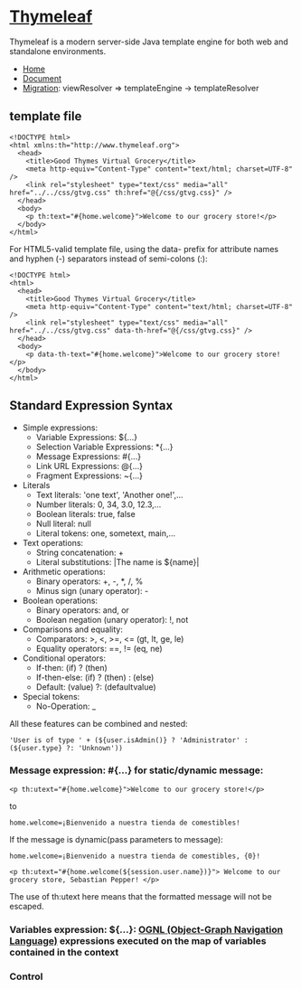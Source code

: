 # [Thymeleaf](https://www.thymeleaf.org/)
Thymeleaf is a modern server-side Java template engine for both web and standalone environments.
- [Home](https://www.thymeleaf.org/)
- [Document](https://www.thymeleaf.org/documentation.html)
- [Migration](https://www.thymeleaf.org/doc/articles/thymeleaf3migration.html): viewResolver => templateEngine -> templateResolver

## template file
```
<!DOCTYPE html>
<html xmlns:th="http://www.thymeleaf.org">
  <head>
    <title>Good Thymes Virtual Grocery</title>
    <meta http-equiv="Content-Type" content="text/html; charset=UTF-8" />
    <link rel="stylesheet" type="text/css" media="all" href="../../css/gtvg.css" th:href="@{/css/gtvg.css}" />
  </head>
  <body>
    <p th:text="#{home.welcome}">Welcome to our grocery store!</p>
  </body>
</html>
```
For HTML5-valid template file, using the data- prefix for attribute names and hyphen (-) separators instead of semi-colons (:):
```
<!DOCTYPE html>
<html>
  <head>
    <title>Good Thymes Virtual Grocery</title>
    <meta http-equiv="Content-Type" content="text/html; charset=UTF-8" />
    <link rel="stylesheet" type="text/css" media="all" href="../../css/gtvg.css" data-th-href="@{/css/gtvg.css}" />
  </head>
  <body>
    <p data-th-text="#{home.welcome}">Welcome to our grocery store!</p> 
  </body>
</html>
```

## Standard Expression Syntax
- Simple expressions:
    - Variable Expressions: ${...}
    - Selection Variable Expressions: *{...}
    - Message Expressions: #{...}
    - Link URL Expressions: @{...}
    - Fragment Expressions: ~{...}
- Literals
    - Text literals: 'one text', 'Another one!',…
    - Number literals: 0, 34, 3.0, 12.3,…
    - Boolean literals: true, false
    - Null literal: null
    - Literal tokens: one, sometext, main,…
- Text operations:
    - String concatenation: +
    - Literal substitutions: |The name is ${name}|
- Arithmetic operations:
    - Binary operators: +, -, *, /, %
    - Minus sign (unary operator): -
- Boolean operations:
    - Binary operators: and, or
    - Boolean negation (unary operator): !, not
- Comparisons and equality:
    - Comparators: >, <, >=, <= (gt, lt, ge, le)
    - Equality operators: ==, != (eq, ne)
- Conditional operators:
    - If-then: (if) ? (then)
    - If-then-else: (if) ? (then) : (else)
    - Default: (value) ?: (defaultvalue)
- Special tokens:
    - No-Operation: _
    
All these features can be combined and nested:
```
'User is of type ' + (${user.isAdmin()} ? 'Administrator' : (${user.type} ?: 'Unknown'))
```

### Message expression: #{...} for static/dynamic message:
 ```
 <p th:utext="#{home.welcome}">Welcome to our grocery store!</p>
 ```
 to
 ```
 home.welcome=¡Bienvenido a nuestra tienda de comestibles!
 ```
If the message is dynamic(pass parameters to message):
```
home.welcome=¡Bienvenido a nuestra tienda de comestibles, {0}!

<p th:utext="#{home.welcome(${session.user.name})}"> Welcome to our grocery store, Sebastian Pepper! </p>
```
 The use of th:utext here means that the formatted message will not be escaped.

### Variables expression: ${...}: [OGNL (Object-Graph Navigation Language)](http://commons.apache.org/proper/commons-ognl/) expressions executed on the map of variables contained in the context


### Control
